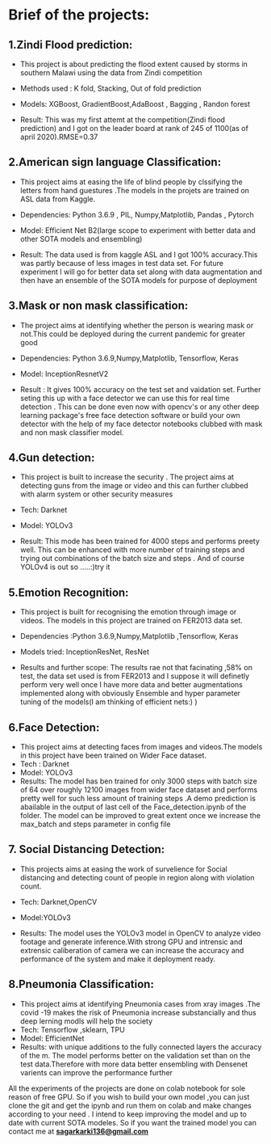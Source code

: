 

# Brief of the projects:
  

  
## 1.Zindi Flood prediction:
  - This project is about predicting the  flood extent caused by storms in southern Malawi  using the data from Zindi competition
  - Methods used : K fold, Stacking, Out of fold prediction
 
  - Models: XGBoost, GradientBoost,AdaBoost , Bagging , Randon forest
 
  - Result: This was my first attemt at the competition(Zindi flood prediction) and I got on the leader board at rank of 245 of 1100(as of april 2020).RMSE=0.37
 


## 2.American sign language Classification:
 - This project aims at easing the life of blind people by clssifying the letters from hand guestures .The models in the projets are trained on ASL data from Kaggle.
 - Dependencies:  Python 3.6.9 , PIL, Numpy,Matplotlib, Pandas , Pytorch

 - Model: Efficient Net B2(large scope to experiment with better data and other SOTA models and ensembling)

 - Result: The data used is from kaggle ASL and I got 100% accuracy.This was partly because of less images in test data set. For future experiment I will go for better data set along with data augmentation and then have an ensemble of the SOTA models for purpose of deployment

## 3.Mask or non mask classification:
 - The project aims at identifying whether the person is wearing mask or not.This could be deployed during the current pandemic for greater good

 - Dependencies: Python 3.6.9,Numpy,Matplotlib, Tensorflow, Keras

 - Model: InceptionResnetV2

 - Result : It gives 100% accuracy on the test set and vaidation set. Further seting this up with a face detector we can use this for real time detection . This can be done even now with opencv's or any other deep learning package's free face detection software or build your own detector with the help of my face detector notebooks clubbed with mask and non mask classifier model.

## 4.Gun detection:
  - This project is built to increase the security . The project aims at detecting guns from the image or video and this can further clubbed with alarm system or other security measures
 - Tech: Darknet


 - Model: YOLOv3 

 - Result: This mode has been trained for 4000 steps and performs preety well. This can be enhanced with more number of training steps and trying out combinations of the batch size and steps . And of course YOLOv4 is out so .....:)try it

## 5.Emotion Recognition:
 - This project is built for recognising the emotion through image or videos. The models in this project are trained on FER2013 data set. 

 - Dependencies :Python 3.6.9,Numpy,Matplotlib ,Tensorflow, Keras

 - Models tried: InceptionResNet, ResNet

 - Results and further scope: The results rae not that facinating ,58% on test, the data set used is from FER2013 and I suppose it will definetly perform very well once I have more data and better augmentations implemented along with obviously Ensemble and hyper parameter tuning of the models(I am thinking of efficient nets:) ) 
 
 
 ## 6.Face Detection:
  - This project aims at detecting faces from images and videos.The models in this project have been trained on Wider Face dataset. 
  - Tech : Darknet
  - Model: YOLOv3
  - Results: The model has ben trained for only 3000 steps with batch size of 64 over roughly 12100 images from wider face dataset and performs pretty well for such less amount of training steps .A demo prediction is abailable in the output of last cell of the Face_detection.ipynb of the folder. The model can be improved to great extent once we increase the max_batch and steps parameter in config file 
  
 ## 7. Social Distancing Detection:
  - This projects aims at easing the work of survelience for Social distancing  and detecting count of people in region along with violation count.
  
  - Tech: Darknet,OpenCV
   - Model:YOLOv3
   - Results: The model uses the YOLOv3 model in OpenCV to analyze video footage and generate inference.With strong GPU and intrensic and extrensic caliberation of camera we can increase the accuracy and performance of the system and make it deployment ready.
   
 ## 8.Pneumonia Classification:
  - This project aims at identifying Pneumonia cases from xray images .The covid -19 makes the risk of Pneumonia increase substancially and thus deep lerning modls will help the society 
  - Tech: Tensorflow ,sklearn, TPU
  - Model: EfficientNet
  - Results: with unique additions to the fully connected layers the accuracy of the m. The model performs better on the validation set than on the test data.Therefore with more data better ensembling with Densenet varients can improve the performance further  
  
 All the experiments of the projects are done on colab notebook for sole reason of free GPU. So if you wish to build your own model ,you can just clone the git and get the ipynb and run them on colab  and make changes according to your need . I intend to keep improving the model and up to date with current SOTA modeles. So if you want the trained model you can contact me at **sagarkarki136@gmail.com**  
